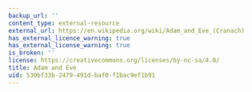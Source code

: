 ```yaml
---
backup_url: ''
content_type: external-resource
external_url: https://en.wikipedia.org/wiki/Adam_and_Eve_(Cranach)
has_external_licence_warning: true
has_external_license_warning: true
is_broken: ''
license: https://creativecommons.org/licenses/by-nc-sa/4.0/
title: Adam and Eve
uid: 530bf33b-2479-491d-baf0-f1bac9ef1b91
---
```

